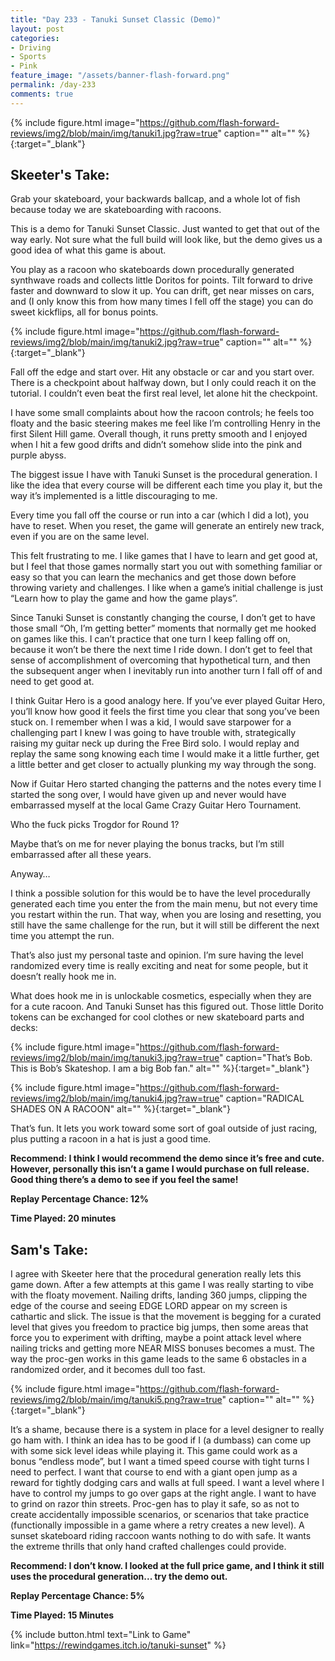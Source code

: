 ```yaml
---
title: "Day 233 - Tanuki Sunset Classic (Demo)"
layout: post
categories:
- Driving
- Sports
- Pink
feature_image: "/assets/banner-flash-forward.png"
permalink: /day-233
comments: true
---
```


{% include figure.html image="https://github.com/flash-forward-reviews/img2/blob/main/img/tanuki1.jpg?raw=true" caption="" alt="" %}{:target="_blank"}

## Skeeter's Take:

Grab your skateboard, your backwards ballcap, and a whole lot of fish because today we are skateboarding with racoons. 

This is a demo for Tanuki Sunset Classic. Just wanted to get that out of the way early. Not sure what the full build will look like, but the demo gives us a good idea of what this game is about. 

You play as a racoon who skateboards down procedurally generated synthwave roads and collects little Doritos for points. Tilt forward to drive faster and downward to slow it up. You can drift, get near misses on cars, and (I only know this from how many times I fell off the stage) you can do sweet kickflips, all for bonus points. 

{% include figure.html image="https://github.com/flash-forward-reviews/img2/blob/main/img/tanuki2.jpg?raw=true" caption="" alt="" %}{:target="_blank"}

Fall off the edge and start over. Hit any obstacle or car and you start over. There is a checkpoint about halfway down, but I only could reach it on the tutorial. I couldn’t even beat the first real level, let alone hit the checkpoint. 

I have some small complaints about how the racoon controls; he feels too floaty and the basic steering makes me feel like I’m controlling Henry in the first Silent Hill game. Overall though,  it runs pretty smooth and I enjoyed when I hit a few good drifts and didn’t somehow slide into the pink and purple abyss. 

The biggest issue I have with Tanuki Sunset is the procedural generation. I like the idea that every course will be different each time you play it, but the way it’s implemented is a little discouraging to me. 

Every time you fall off the course or run into a car (which I did a lot), you have to reset. When you reset, the game will generate an entirely new track, even if you are on the same level. 

This felt frustrating to me. I like games that I have to learn and get good at, but I feel that those games normally start you out with something familiar or easy so that you can learn the mechanics and get those down before throwing variety and challenges. I like when a game’s initial challenge is just “Learn how to play the game and how the game plays”. 


Since Tanuki Sunset is constantly changing the course, I don’t get to have those small “Oh, I’m getting better” moments that normally get me hooked on games like this. I can’t practice that one turn I keep falling off on, because it won’t be there the next time I ride down. I don’t get to feel that sense of accomplishment of overcoming that hypothetical turn, and then the subsequent anger when I inevitably run into another turn I fall off of and need to get good at. 

I think Guitar Hero is a good analogy here. If you’ve ever played Guitar Hero, you’ll know how good it feels the first time you clear that song you’ve been stuck on. I remember when I was a kid, I would save starpower for a challenging part I knew I was going to have trouble with, strategically raising my guitar neck up during the Free Bird solo. I would replay and replay the same song knowing each time I would make it a little further, get a little better and get closer to actually plunking my way through the song. 

Now if Guitar Hero started changing the patterns and the notes every time I started the song over, I would have given up and never would have embarrassed myself at the local Game Crazy Guitar Hero Tournament. 

Who the fuck picks Trogdor for Round 1? 

Maybe that’s on me for never playing the bonus tracks, but I’m still embarrassed after all these years. 

Anyway… 

I think a possible solution for this would be to have the level procedurally generated each time you enter the from the main menu, but not every time you restart within the run. That way, when you are losing and resetting, you still have the same challenge for the run, but it will still be different the next time you attempt the run. 

That’s also just my personal taste and opinion. I’m sure having the level randomized every time is really exciting and neat for some people, but it doesn’t really hook me in. 

What does hook me in is unlockable cosmetics, especially when they are for a cute racoon. 
And Tanuki Sunset has this figured out. Those little Dorito tokens can be exchanged for cool clothes or new skateboard parts and decks: 

{% include figure.html image="https://github.com/flash-forward-reviews/img2/blob/main/img/tanuki3.jpg?raw=true" caption="That’s Bob. This is Bob’s Skateshop. I am a big Bob fan." alt="" %}{:target="_blank"}

{% include figure.html image="https://github.com/flash-forward-reviews/img2/blob/main/img/tanuki4.jpg?raw=true" caption="RADICAL SHADES ON A RACOON" alt="" %}{:target="_blank"}

That’s fun. It lets you work toward some sort of goal outside of just racing, plus putting a racoon in a hat is just a good time. 

**Recommend: I think I would recommend the demo since it’s free and cute. However, personally this isn’t a game I would purchase on full release. Good thing there’s a demo to see if you feel the same!** 

**Replay Percentage Chance: 12%**

**Time Played: 20 minutes**

## Sam's Take:

I agree with Skeeter here that the procedural generation really lets this game down. After a few attempts at this game I was really starting to vibe with the floaty movement. Nailing drifts, landing 360 jumps, clipping the edge of the course and seeing EDGE LORD appear on my screen is cathartic and slick. The issue is that the movement is begging for a curated level that gives you freedom to practice big jumps, then some areas that force you to experiment with drifting, maybe a point attack level where nailing tricks and getting more NEAR MISS bonuses becomes a must. The way the proc-gen works in this game leads to the same 6 obstacles in a randomized order, and it becomes dull too fast.

{% include figure.html image="https://github.com/flash-forward-reviews/img2/blob/main/img/tanuki5.png?raw=true" caption="" alt="" %}{:target="_blank"}

It’s a shame, because there is a system in place for a level designer to really go ham with. I think an idea has to be good if I (a dumbass) can come up with some sick level ideas while playing it. This game could work as a bonus “endless mode”, but I want a timed speed course with tight turns I need to perfect. I want that course to end with a giant open jump as a reward for tightly dodging cars and walls at full speed. I want a level where I have to control my jumps to go over gaps at the right angle. I want to have to grind on razor thin streets. Proc-gen has to play it safe, so as not to create accidentally impossible scenarios, or scenarios that take practice (functionally impossible in a game where a retry creates a new level). A sunset skateboard riding raccoon wants nothing to do with safe. It wants the extreme thrills that only hand crafted challenges could provide.

**Recommend: I don’t know. I looked at the full price game, and I think it still uses the procedural generation... try the demo out.**

**Replay Percentage Chance: 5%**

**Time Played: 15 Minutes**

{% include button.html text="Link to Game" link="https://rewindgames.itch.io/tanuki-sunset" %}